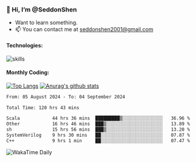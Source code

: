 ### 👋 Hi, I’m @SeddonShen
- Want to learn something.
- 📫 You can contact me at seddonshen2001@gmail.com

#### Technologies:

![skills](https://skillicons.dev/icons?i=scala,js,html,css,bootstrap,jquery,c,cpp,cloudflare,django,docker,flask,git,github,githubactions,linux,latex,mysql,nodejs,ps,php,pr,py,raspberrypi,redis,unreal,v,vscode,vue,bash)

#### Monthly Coding:
[![Top Langs](https://github-readme-stats.vercel.app/api/top-langs?username=seddonshen&show_icons=true&locale=en&layout=compact&hide=html&langs_count=8)](https://github.com/SeddonShen/)
[![Anurag's github stats](https://github-readme-stats.vercel.app/api?username=SeddonShen&count_private=true&show_icons=true)](https://github.com/anuraghazra/github-readme-stats)
<!--START_SECTION:waka-->

```txt
From: 05 August 2024 - To: 04 September 2024

Total Time: 120 hrs 43 mins

Scala            44 hrs 36 mins  █████████▒░░░░░░░░░░░░░░░   36.96 %
Other            16 hrs 46 mins  ███▒░░░░░░░░░░░░░░░░░░░░░   13.89 %
sh               15 hrs 56 mins  ███▒░░░░░░░░░░░░░░░░░░░░░   13.20 %
SystemVerilog    9 hrs 30 mins   ██░░░░░░░░░░░░░░░░░░░░░░░   07.87 %
C++              9 hrs 1 min     ██░░░░░░░░░░░░░░░░░░░░░░░   07.47 %
```

<!--END_SECTION:waka-->

![WakaTime Daily](https://wakatime.com/share/@seddon2001/61a7e342-5f12-4fea-bf92-1fac161e97d6.svg)
<!---
SeddonShen/SeddonShen is a ✨ special ✨ repository because its `README.md` (this file) appears on your GitHub profile.
You can click the Preview link to take a look at your changes.
--->
